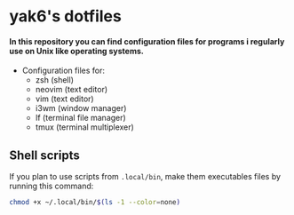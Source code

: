 # yak6's dotfiles

<h4>
  In this repository you can find configuration files for programs i regularly use on Unix like operating systems.
</h4>

- Configuration files for:
  - zsh (shell)
  - neovim (text editor)
  - vim (text editor)
  - i3wm (window manager)
  - lf (terminal file manager)
  - tmux (terminal multiplexer)
    
## Shell scripts

If you plan to use scripts from `.local/bin`, make them executables files by running this command:
```bash
chmod +x ~/.local/bin/$(ls -1 --color=none)
```
